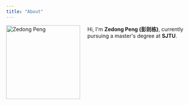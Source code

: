 ```yaml
---
title: "About"
---
```

<img src="/images/avatar.jpg" width="200" alt="Zedong Peng" style="float: left; margin-right: 20px;" />

Hi, I'm **Zedong Peng (彭则栋)**, currently pursuing a master's degree at **SJTU**.  